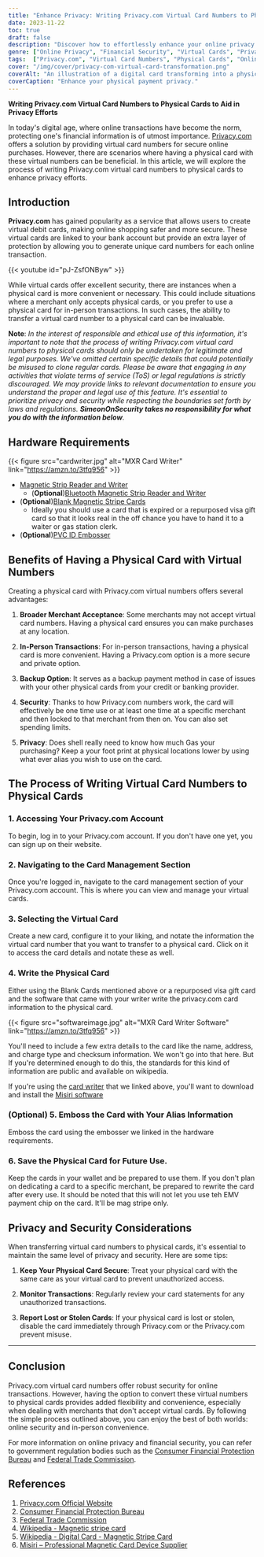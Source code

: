 ```yaml
---
title: "Enhance Privacy: Writing Privacy.com Virtual Card Numbers to Physical Cards"
date: 2023-11-22
toc: true
draft: false
description: "Discover how to effortlessly enhance your online privacy by writing Privacy.com virtual card numbers to physical cards. Protect your finances securely and conveniently."
genre: ["Online Privacy", "Financial Security", "Virtual Cards", "Privacy.com", "Digital Transactions", "Secure Payments", "Financial Protection", "Ecommerce Security", "Card Management", "Privacy Enhancement"]
tags:  ["Privacy.com", "Virtual Card Numbers", "Physical Cards", "Online Privacy", "Financial Security", "Secure Payments", "Privacy Enhancement", "Digital Transactions", "Ecommerce Security", "Financial Protection", "Enhance Online Privacy", "Writing Virtual Card Numbers", "Secure Financial Transactions", "Protect Personal Information", "Privacy.com Card Management", "Virtual Cards for Security", "Privacy and Security Tips", "Online Payment Methods", "Financial Data Protection", "Privacy Strategies"]
cover: "/img/cover/privacy-com-virtual-card-transformation.png"
coverAlt: "An illustration of a digital card transforming into a physical card."
coverCaption: "Enhance your physical payment privacy."
---
```


**Writing Privacy.com Virtual Card Numbers to Physical Cards to Aid in Privacy Efforts**

In today's digital age, where online transactions have become the norm, protecting one's financial information is of utmost importance. [Privacy.com](https://privacy.com) offers a solution by providing virtual card numbers for secure online purchases. However, there are scenarios where having a physical card with these virtual numbers can be beneficial. In this article, we will explore the process of writing Privacy.com virtual card numbers to physical cards to enhance privacy efforts.

## Introduction

**Privacy.com** has gained popularity as a service that allows users to create virtual debit cards, making online shopping safer and more secure. These virtual cards are linked to your bank account but provide an extra layer of protection by allowing you to generate unique card numbers for each online transaction.

{{< youtube id="pJ-ZsfONByw" >}}

While virtual cards offer excellent security, there are instances when a physical card is more convenient or necessary. This could include situations where a merchant only accepts physical cards, or you prefer to use a physical card for in-person transactions. In such cases, the ability to transfer a virtual card number to a physical card can be invaluable.

**Note**: *In the interest of responsible and ethical use of this information, it's important to note that the process of writing Privacy.com virtual card numbers to physical cards should only be undertaken for legitimate and legal purposes. We've omitted certain specific details that could potentially be misused to clone regular cards. Please be aware that engaging in any activities that violate terms of service (ToS) or legal regulations is strictly discouraged. We may provide links to relevant documentation to ensure you understand the proper and legal use of this feature. It's essential to prioritize privacy and security while respecting the boundaries set forth by laws and regulations. **SimeonOnSecurity takes no responsibility for what you do with the information below**.*

## Hardware Requirements

{{< figure src="cardwriter.jpg" alt="MXR Card Writer" link="https://amzn.to/3tfq956" >}}

- [Magnetic Strip Reader and Writer](https://amzn.to/3tfq956)
  - (**Optional**)[Bluetooth Magnetic Strip Reader and Writer](https://amzn.to/3ZNjfjG)
- (**Optional**)[Blank Magnetic Stripe Cards](https://amzn.to/3ZxARQx)
  - Ideally you should use a card that is expired or a repurposed visa gift card so that it looks real in the off chance you have to hand it to a waiter or gas station clerk.
- (**Optional**)[PVC ID Embosser](https://amzn.to/3rzdvNR)

## Benefits of Having a Physical Card with Virtual Numbers

Creating a physical card with Privacy.com virtual numbers offers several advantages:

1. **Broader Merchant Acceptance**: Some merchants may not accept virtual card numbers. Having a physical card ensures you can make purchases at any location.

2. **In-Person Transactions**: For in-person transactions, having a physical card is more convenient. Having a Privacy.com option is a more secure and private option.

3. **Backup Option**: It serves as a backup payment method in case of issues with your other physical cards from your credit or banking provider.

4. **Security**: Thanks to how Privacy.com numbers work, the card will effectively be one time use or at least one time at a specific merchant and then locked to that merchant from then on. You can also set spending limits. 

5. **Privacy**: Does shell really need to know how much Gas your purchasing? Keep a your foot print at physical locations lower by using what ever alias you wish to use on the card.

## The Process of Writing Virtual Card Numbers to Physical Cards

### 1. **Accessing Your Privacy.com Account**

To begin, log in to your Privacy.com account. If you don't have one yet, you can sign up on their website. 

### 2. **Navigating to the Card Management Section**

Once you're logged in, navigate to the card management section of your Privacy.com account. This is where you can view and manage your virtual cards.

### 3. **Selecting the Virtual Card**

Create a new card, configure it to your liking, and notate the information the virtual card number that you want to transfer to a physical card. Click on it to access the card details and notate these as well.

### 4. Write the Physical Card

Either using the Blank Cards mentioned above or a repurposed visa gift card and the software that came with your writer write the privacy.com card information to the physical card. 

{{< figure src="softwareimage.jpg" alt="MXR Card Writer Software" link="https://amzn.to/3tfq956" >}}

You'll need to include a few extra details to the card like the name, address, and charge type and checksum information. We won't go into that here. But If you're determined enough to do this, the standards for this kind of information are public and available on wikipedia.

If you're using the [card writer](https://amzn.to/3tfq956) that we linked above, you'll want to download and install the [Misiri software](https://www.msrdevice.com/software/Misiri.zip)

### (Optional) 5. Emboss the Card with Your Alias Information

Emboss the card using the embosser we linked in the hardware requirements.

### 6. Save the Physical Card for Future Use.
Keep the cards in your wallet and be prepared to use them.
If you don't plan on dedicating a card to a specific merchant, be prepared to rewrite the card after every use.
It should be noted that this will not let you use teh EMV payment chip on the card. It'll be mag stripe only. 

## Privacy and Security Considerations

When transferring virtual card numbers to physical cards, it's essential to maintain the same level of privacy and security. Here are some tips:

1. **Keep Your Physical Card Secure**: Treat your physical card with the same care as your virtual card to prevent unauthorized access.

2. **Monitor Transactions**: Regularly review your card statements for any unauthorized transactions.

3. **Report Lost or Stolen Cards**: If your physical card is lost or stolen, disable the card immediately through Privacy.com or the Privacy.com prevent misuse.

______

## Conclusion

Privacy.com virtual card numbers offer robust security for online transactions. However, having the option to convert these virtual numbers to physical cards provides added flexibility and convenience, especially when dealing with merchants that don't accept virtual cards. By following the simple process outlined above, you can enjoy the best of both worlds: online security and in-person convenience.

For more information on online privacy and financial security, you can refer to government regulation bodies such as the [Consumer Financial Protection Bureau](https://www.consumerfinance.gov/) and [Federal Trade Commission](https://www.ftc.gov/).

## References

1. [Privacy.com Official Website](https://www.privacy.com/)
2. [Consumer Financial Protection Bureau](https://www.consumerfinance.gov/)
3. [Federal Trade Commission](https://www.ftc.gov/)
4. [Wikipedia - Magnetic stripe card](https://simple.wikipedia.org/wiki/Magnetic_stripe_card)
5. [Wikipedia - Digital Card - Magnetic Stripe Card](https://en.wikipedia.org/wiki/Digital_card#Magnetic_stripe_card)
6. [Misiri – Professional Magnetic Card Device Supplier](https://www.msrdevice.com/)


